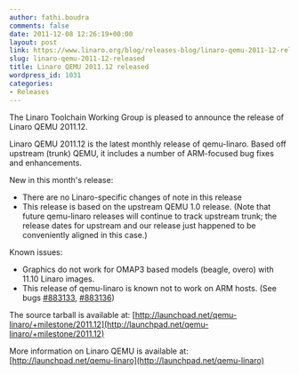 ```yaml
---
author: fathi.boudra
comments: false
date: 2011-12-08 12:26:19+00:00
layout: post
link: https://www.linaro.org/blog/releases-blog/linaro-qemu-2011-12-released/
slug: linaro-qemu-2011-12-released
title: Linaro QEMU 2011.12 released
wordpress_id: 1031
categories:
- Releases
---
```


The Linaro Toolchain Working Group is pleased to announce the release of Linaro QEMU 2011.12.

Linaro QEMU 2011.12 is the latest monthly release of qemu-linaro. Based off upstream (trunk) QEMU, it includes a number of ARM-focused bug fixes and enhancements.

New in this month's release:
- There are no Linaro-specific changes of note in this release
- This release is based on the upstream QEMU 1.0 release.
(Note that future qemu-linaro releases will continue to track
upstream trunk; the release dates for upstream and our
release just happened to be conveniently aligned in this case.)

Known issues:
- Graphics do not work for OMAP3 based models (beagle, overo)
with 11.10 Linaro images.
- This release of qemu-linaro is known not to work on ARM hosts.
(See bugs [#883133](http://launchpad.net/bugs/883133), [#883136](http://launchpad.net/bugs/883136))

The source tarball is available at:
[http://launchpad.net/qemu-linaro/+milestone/2011.12](http://launchpad.net/qemu-linaro/+milestone/2011.12)

More information on Linaro QEMU is available at:
[http://launchpad.net/qemu-linaro](http://launchpad.net/qemu-linaro)
